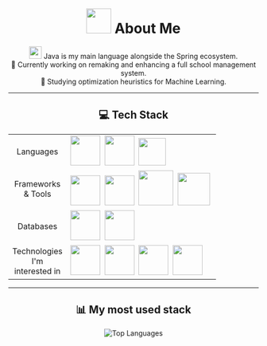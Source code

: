 <div align="center">
    <h1><img src="https://cdn.jsdelivr.net/gh/devicons/devicon/icons/linux/linux-original.svg" height="50"/> About Me</h1>
    <p>
        <img src="https://cdn.jsdelivr.net/gh/devicons/devicon/icons/java/java-original.svg" height="25"/> Java is my main language alongside the Spring ecosystem.
        <br>🔭 Currently working on remaking and enhancing a full school management system.
        <br>🌱 Studying optimization heuristics for Machine Learning.
    </p>
</div>

---

<div align="center">
    <h2>💻 Tech Stack</h2>
    <table>
        <tr>
            <td align="center" width="100">Languages</td>
            <td>
                <img src="https://cdn.jsdelivr.net/gh/devicons/devicon/icons/kotlin/kotlin-original.svg" height="60" />&nbsp;
                <img src="https://cdn.jsdelivr.net/gh/devicons/devicon/icons/python/python-original.svg" height="60" />&nbsp;
                <img src="https://cdn.jsdelivr.net/gh/devicons/devicon@latest/icons/typescript/typescript-original.svg" height="55" />&nbsp;
            </td>
        </tr>
        <tr>
            <td align="center" width="100">Frameworks & Tools</td>
            <td>
                <img src="https://cdn.jsdelivr.net/gh/devicons/devicon/icons/spring/spring-original.svg" height="60" />&nbsp;
                <img src="https://cdn.jsdelivr.net/gh/devicons/devicon/icons/svelte/svelte-original.svg" height="60" />&nbsp;
                <img src="https://cdn.jsdelivr.net/gh/devicons/devicon/icons/docker/docker-original-wordmark.svg" height="70" />&nbsp;
                <img src="https://cdn.jsdelivr.net/gh/devicons/devicon@latest/icons/archlinux/archlinux-original.svg" height="65"/>&nbsp;
            </td>
        </tr>
        <tr>
            <td align="center" width="100">Databases</td>
            <td>
                <img src="https://cdn.jsdelivr.net/gh/devicons/devicon/icons/postgresql/postgresql-original.svg" height="60" />&nbsp;
                <img src="https://cdn.jsdelivr.net/gh/devicons/devicon/icons/redis/redis-original.svg" height="60"/>
            </td>
        </tr>
        <tr>
            <td align="center" width="100">Technologies I'm interested in</td>
            <td>
                <img src="https://cdn.jsdelivr.net/gh/devicons/devicon@latest/icons/gitlab/gitlab-original.svg" height="60" />&nbsp;
                <img src="https://cdn.jsdelivr.net/gh/devicons/devicon/icons/pytorch/pytorch-original.svg" height="60"/>&nbsp;
                <img src="https://cdn.jsdelivr.net/gh/devicons/devicon/icons/go/go-original.svg" height="60"/>&nbsp;
                <img src="https://cdn.jsdelivr.net/gh/devicons/devicon/icons/amazonwebservices/amazonwebservices-original-wordmark.svg" height="60"/>&nbsp;
                <!-- <img src="https://cdn.jsdelivr.net/gh/devicons/devicon@latest/icons/kubernetes/kubernetes-original.svg" height="60"/>&nbsp;
                <img src="https://cdn.jsdelivr.net/gh/devicons/devicon@latest/icons/rust/rust-original.svg" height="65" /> -->
            </td>
        </tr>
    </table>
</div>

---

<div align="center">
    <h2>📊 My most used stack</h2>
    <img src="https://github-readme-stats.vercel.app/api/top-langs/?username=DanteDeLordran&theme=tokyonight&hide_border=false&include_all_commits=false&count_private=false&layout=donut-vertical" alt="Top Languages"/>
</div>

